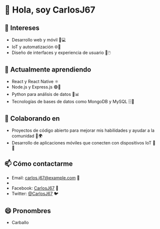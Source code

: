 # 👋 Hola, soy CarlosJ67

## 👀 Intereses
- Desarrollo web y móvil 📱💻
- IoT y automatización 🌐🔧
- Diseño de interfaces y experiencia de usuario 🎨🖱️

## 🌱 Actualmente aprendiendo
- React y React Native ⚛️
- Node.js y Express.js 🟢🚀
- Python para análisis de datos 🐍📊
- Tecnologías de bases de datos como MongoDB y MySQL 🗄️💾

## 💞️ Colaborando en
- Proyectos de código abierto para mejorar mis habilidades y ayudar a la comunidad 👐🌍
- Desarrollo de aplicaciones móviles que conecten con dispositivos IoT 📲🔌

## 📫 Cómo contactarme
- Email: [carlos.j67@example.com](carlosjesus6384@gmail.com) 📧
- 
- Facebook: [CarlosJ67](https://www.facebook.com/carlosjesus.carballocruz.1) 🔗
- Twitter: [@CarlosJ67](https://twitter.com/CarlosJ67) 🐦

## 😄 Pronombres
- Carballo 
